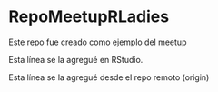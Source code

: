 # RepoMeetupRLadies
Este repo fue creado como ejemplo del meetup

Esta línea se la agregué en RStudio.

Esta línea se la agregué desde el repo remoto (origin)
